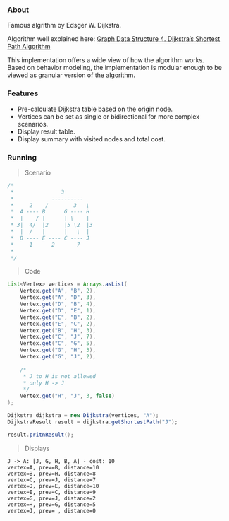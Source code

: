 ### About

Famous algrithm by Edsger W. Dijkstra.

Algorithm well explained here:
[Graph Data Structure 4. Dijkstra’s Shortest Path Algorithm](https://www.youtube.com/watch?v=pVfj6mxhdMw)

This implementation offers a wide view of how the algorithm works.<br>
Based on behavior modeling, the implementation is modular enough to be viewed as granular version of the algorithm.

### Features

- Pre-calculate Dijkstra table based on the origin node.
- Vertices can be set as single or bidirectional for more complex scenarios.
- Display result table.
- Display summary with visited nodes and total cost.

### Running

> Scenario

```java
/*
 *				 3
 *            ----------
 *     2    /        3   \  
 * 	A ---- B      G ---- H
 * 	|	 / |      | \    |
 * 3|  4/  |2     |5 \2  |3
 * 	|  /   |      |   \  |
 * 	D ---- E ---- C ---- J
 *     1   	  2       7
 *     
 */   	 
```

> Code

```java
List<Vertex> vertices = Arrays.asList(
	Vertex.get("A", "B", 2),
	Vertex.get("A", "D", 3),
	Vertex.get("D", "B", 4),
	Vertex.get("D", "E", 1),
	Vertex.get("E", "B", 2),
	Vertex.get("E", "C", 2),
	Vertex.get("B", "H", 3),
	Vertex.get("C", "J", 7),
	Vertex.get("C", "G", 5),
	Vertex.get("G", "H", 3),
	Vertex.get("G", "J", 2),
	
	/*
	 * J to H is not allowed
	 * only H -> J
	 */
	Vertex.get("H", "J", 3, false)
);

Dijkstra dijkstra = new Dijkstra(vertices, "A");
DijkstraResult result = dijkstra.getShortestPath("J");

result.pritnResult();
```

> Displays

```
J -> A: [J, G, H, B, A] - cost: 10
vertex=A, prev=B, distance=10
vertex=B, prev=H, distance=8
vertex=C, prev=J, distance=7
vertex=D, prev=E, distance=10
vertex=E, prev=C, distance=9
vertex=G, prev=J, distance=2
vertex=H, prev=G, distance=5
vertex=J, prev= , distance=0
```